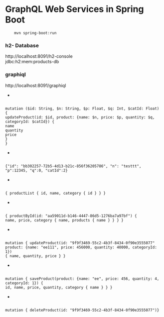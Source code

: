 # GraphQL Web Services in Spring Boot

        mvn spring-boot:run


### h2- Database
http://localhost:8091/h2-console  
jdbc:h2:mem:products-db

### graphiql
http://localhost:8091/graphiql

*
<code>
mutation ($id: String, $n: String, $p: Float, $q: Int, $catId: Float) {
updateProduct(id: $id, product: {name: $n, price: $p, quantity: $q, categoryId: $catId}) {
name
quantity
price
}
}
</code>

*
<code>
{"id": "bb302257-72b5-4d13-b21c-856f36205786", "n": "testtt", "p":12345, "q":0, "catId":2}
</code>

*
<code>
{ productList { id, name, category { id } } }
</code>

*
<code>
{ productById(id: "aa59011d-b146-4447-86d5-1276ba7a97bf") {
name, price, category { name, products { name } } } }
</code>

 * 
<code>
mutation { updateProduct(id: "9f9f3469-55c2-4b3f-8434-0f90e3555077"
product: {name: "ee111", price: 456000, quantity: 40000, categoryId: 1})
{ name, quantity, price } }
</code>
  
*
<code>
mutation { saveProduct(product: {name: "ee", price: 456, quantity: 4, categoryId: 1}) {
id, name, price, quantity, category { name } } }
</code>
  
*
<code>
mutation { deleteProduct(id: "9f9f3469-55c2-4b3f-8434-0f90e3555077")}
</code>

